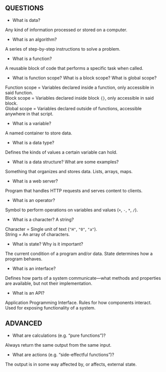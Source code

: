 ## QUESTIONS

- What is data?

Any kind of information processed or stored on a computer.

- What is an algorithm?

A series of step-by-step instructions to solve a problem.

- What is a function?

A reusable block of code that performs a specific task when called.

- What is function scope? What is a block scope? What is global scope?

Function scope = Variables declared inside a function, only accessible in said function.  
Block scope = Variables declared inside block `{}`, only accessible in said block.  
Global scope = Variables declared outside of functions, accessible anywhere in that script.

- What is a variable?

A named container to store data.

- What is a data type?

Defines the kinds of values a certain variable can hold.

- What is a data structure? What are some examples?

Something that organizes and stores data. Lists, arrays, maps.

- What is a web server?

Program that handles HTTP requests and serves content to clients.

- What is an operator?

Symbol to perform operations on variables and values (`+`, `-`, `*`, `/`).

- What is a character? A string?

Character = Single unit of text (`"H"`, `"0"`, `"a"`).  
String = An array of characters.

- What is state? Why is it important?

The current condition of a program and/or data. State determines how a program behaves.

- What is an interface?

Defines how parts of a system communicate—what methods and properties are available, but not their implementation.

- What is an API?

Application Programming Interface. Rules for how components interact. Used for exposing functionality of a system.

## ADVANCED

- What are calculations (e.g. “pure functions”)?

Always return the same output from the same input.

- What are actions (e.g. “side-effectful functions”)?

The output is in some way affected by, or affects, external state.
